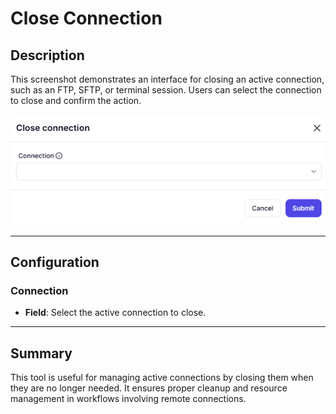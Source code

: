 # Close Connection

## Description

This screenshot demonstrates an interface for closing an active connection, such as an FTP, SFTP, or terminal session. Users can select the connection to close and confirm the action.

![alt text](../../assests/app-integrations/assests%20ftp/close-connection.png)

---

## Configuration

### Connection

- **Field**: Select the active connection to close.

---

## Summary

This tool is useful for managing active connections by closing them when they are no longer needed. It ensures proper cleanup and resource management in workflows involving remote connections.